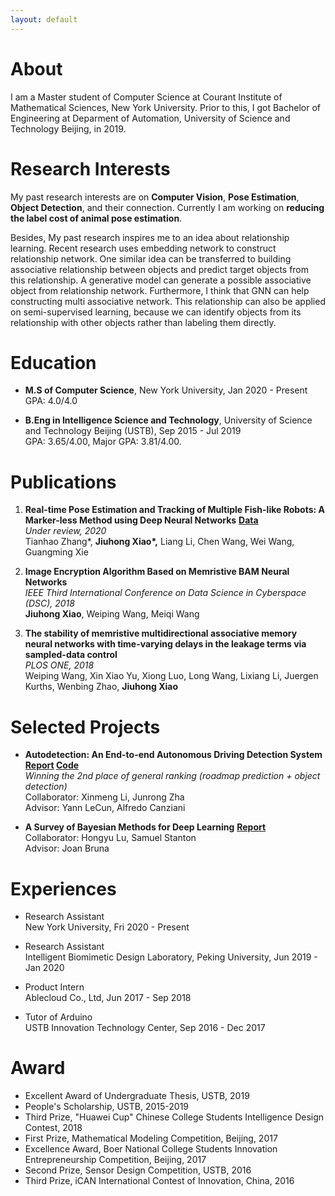 ```yaml
---
layout: default
---
```


# About		

I am a Master student of Computer Science at Courant Institute of Mathematical Sciences, New York University. Prior to this, I got Bachelor of Engineering at Deparment of Automation, University of Science and Technology Beijing, in 2019.

# Research Interests

My past research interests are on **Computer Vision**, **Pose Estimation**, **Object Detection**, and their connection. Currently I am working on **reducing the label cost of animal pose estimation**.

Besides, My past research inspires me to an idea about relationship learning. Recent research uses embedding network to construct relationship network. One similar idea can be transferred to building associative relationship between objects and predict target objects from this relationship. A generative model can generate a possible associative object from relationship network. Furthermore, I think that GNN can help constructing multi associative network. This relationship can also be applied on semi-supervised learning, because we can identify objects from its relationship with other objects rather than labeling them directly. 

# Education

* **M.S of Computer Science**, New York University, Jan 2020 - Present
    GPA: 4.0/4.0

* **B.Eng in Intelligence Science and Technology**, University of Science and Technology Beijing (USTB), Sep 2015 - Jul 2019   
    GPA: 3.65/4.00, Major GPA: 3.81/4.00.

# Publications

1. **Real-time Pose Estimation and Tracking of Multiple Fish-like Robots: A Marker-less Method using Deep Neural Networks** **[Data](https://github.com/xjh19971/Robotic-Fish-Pose-Dataset)**   
    *Under review, 2020*   
    Tianhao Zhang*, **Jiuhong Xiao\*,** Liang Li, Chen Wang, Wei Wang, Guangming Xie  

2. **Image Encryption Algorithm Based on Memristive BAM Neural Networks**  
    *IEEE Third International Conference on Data Science in Cyberspace (DSC), 2018*   
    **Jiuhong Xiao**, Weiping Wang, Meiqi Wang    

3. **The stability of memristive multidirectional associative memory neural networks with time-varying delays in the leakage terms via sampled-data control**   
    *PLOS ONE, 2018*   
    Weiping Wang, Xin Xiao Yu, Xiong Luo, Long Wang, Lixiang Li, Juergen Kurths, Wenbing Zhao, **Jiuhong Xiao**  

# Selected Projects

* **Autodetection: An End-to-end Autonomous Driving Detection System**    **[Report](Autodetection.pdf)    [Code](https://github.com/xjh19971/Autodetection)**  
    *Winning the 2nd place of general ranking (roadmap prediction + object detection)*  
    Collaborator: Xinmeng Li, Junrong Zha   
    Advisor: Yann LeCun, Alfredo Canziani

* **A Survey of Bayesian Methods for Deep Learning**    **[Report](csci_3003_bayesian_neural_nets.pdf)**   
    Collaborator: Hongyu Lu, Samuel Stanton   
    Advisor: Joan Bruna

# Experiences

* Research Assistant  
    New York University, Fri 2020 - Present

* Research Assistant  
    Intelligent Biomimetic Design Laboratory, Peking University, Jun 2019 - Jan 2020

* Product Intern  
    Ablecloud Co., Ltd, Jun 2017 - Sep 2018
    
* Tutor of Arduino  
    USTB Innovation Technology Center, Sep 2016 - Dec 2017

# Award

* Excellent Award of Undergraduate Thesis, USTB, 2019
* People's Scholarship, USTB, 2015-2019
* Third Prize, "Huawei Cup" Chinese College Students Intelligence Design Contest, 2018
* First Prize, Mathematical Modeling Competition, Beijing, 2017
* Excellence Award, Boer National College Students Innovation Entrepreneurship Competition, Beijing, 2017
* Second Prize, Sensor Design Competition, USTB, 2016
* Third Prize, iCAN International Contest of Innovation, China, 2016